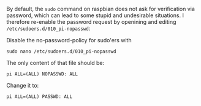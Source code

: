 By default, the `sudo` command on raspbian does not ask for verification via password, which can lead to some stupid and undesirable situations.
I therefore re-enable the password request by openining and editing `/etc/sudoers.d/010_pi-nopasswd`:

Disable the no-password-policy for sudo'ers with
```
sudo nano /etc/sudoers.d/010_pi-nopasswd
```

The only content of that file should be:

```
pi ALL=(ALL) NOPASSWD: ALL
```

Change it to:

```
pi ALL=(ALL) PASSWD: ALL
```
